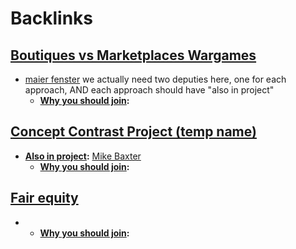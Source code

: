 
# Backlinks
## [Boutiques vs Marketplaces Wargames](<Boutiques vs Marketplaces Wargames.md>)
- [maier fenster](<maier fenster.md>) we actually need two deputies here, one for each approach, AND each approach should have "also in project"
    - **[Why you should join](<Why you should join.md>):**

## [Concept Contrast Project (temp name)](<Concept Contrast Project (temp name).md>)
- **[Also in project](<Also in project.md>):** [Mike Baxter](<Mike Baxter.md>)
    - **[Why you should join](<Why you should join.md>):**

## [Fair equity  ](<Fair equity  .md>)
- 
    - **[Why you should join](<Why you should join.md>):**

